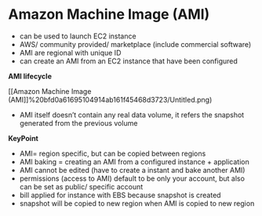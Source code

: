 # Amazon Machine Image (AMI)

- can be used to launch EC2 instance
- AWS/ community provided/ marketplace (include commercial software)
- AMI are regional with unique ID
- can create an AMI from an EC2 instance that have been configured

**AMI lifecycle**

[[Amazon Machine Image (AMI]]%20bfd0a61695104914ab161f45468d3723/Untitled.png)

- AMI itself doesn’t contain any real data volume, it refers the snapshot generated from the previous volume

**KeyPoint**

- AMI= region specific, but can be copied between regions
- AMI baking = creating an AMI from a configured instance + application
- AMI cannot be edited (have to create a instant and bake another AMI)
- permissions (access to AMI) default to be only your account, but also can be set as public/ specific account
- bill applied for instance with EBS because snapshot is created
- snapshot will be copied to new region when AMI is copied to new region
